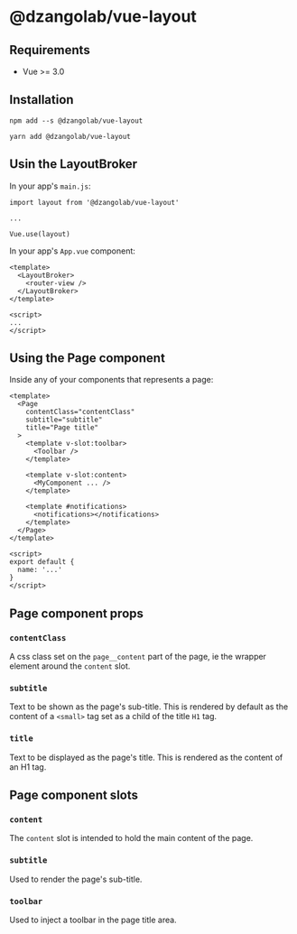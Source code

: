 @dzangolab/vue-layout
=====================

Requirements
------------

* Vue >= 3.0

Installation
------------

```
npm add --s @dzangolab/vue-layout
```

```
yarn add @dzangolab/vue-layout
```


Usin the LayoutBroker
--------------

In your app's `main.js`:

```
import layout from '@dzangolab/vue-layout'

...

Vue.use(layout)
```

In your app's `App.vue` component:

```
<template>
  <LayoutBroker>
    <router-view />
  </LayoutBroker>
</template>

<script>
...
</script>
```

Using the Page component
--------------------

Inside any of your components that represents a page:

```
<template>
  <Page
    contentClass="contentClass"
    subtitle="subtitle"
    title="Page title"
  >
    <template v-slot:toolbar>
      <Toolbar />
    </template>

    <template v-slot:content>
      <MyComponent ... />
    </template>

    <template #notifications>
      <notifications></notifications>
    </template>
  </Page>
</template>

<script>
export default {
  name: '...'
}
</script>
```

## Page component props

### `contentClass`

A css class set on the `page__content` part of the page, ie the wrapper element around the `content` slot.

### `subtitle`

Text to be shown as the page's sub-title. This is rendered by default as the content of a `<small>` tag set as a child of the title `H1` tag.

### `title`

Text to be displayed as the page's title. This is rendered as the content of an H1 tag.

## Page component slots

### `content`

The `content` slot is intended to hold the main content of the page.

### `subtitle`

Used to render the page's sub-title.

### `toolbar`

Used to inject a toolbar in the page title area.
